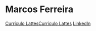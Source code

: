 # Marcos Ferreira

[Currículo Lattes](https://www.google.com/url?sa=i&url=https%3A%2F%2Fwww.ufpb.br%2Fppgs%2Fcontents%2Fimagens%2Flogo-lattes.png%2Fimage_view_fullscreen&psig=AOvVaw00__LRMDzQ_TkpgWz8Y9Zn&ust=1685123984819000&source=images&cd=vfe&ved=0CA4QjRxqFwoTCPDAjpeGkf8CFQAAAAAdAAAAABAE)[Currículo Lattes](https://lattes.cnpq.br/8306745786032285)
[LinkedIn](https://www.linkedin.com/in/marcos-ferreira-7800981b0)
